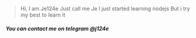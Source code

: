 > Hi, I am Je124e
> Just call me Je
> I just started learning nodejs
> But i try my best to learn it 

##### You can contact me on telegram @j124e
